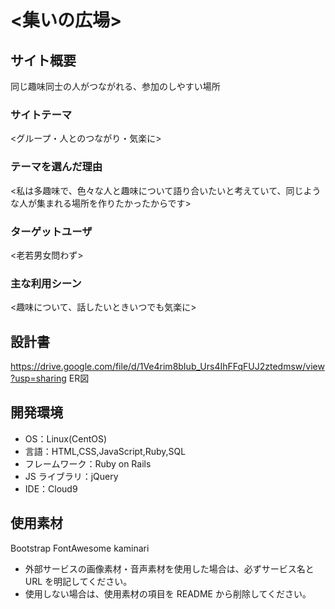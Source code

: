 # <集いの広場>

## サイト概要

同じ趣味同士の人がつながれる、参加のしやすい場所

### サイトテーマ

<グループ・人とのつながり・気楽に>

### テーマを選んだ理由

<私は多趣味で、色々な人と趣味について語り合いたいと考えていて、同じような人が集まれる場所を作りたかったからです>

### ターゲットユーザ

<老若男女問わず>

### 主な利用シーン

<趣味について、話したいときいつでも気楽に>

## 設計書

<https://drive.google.com/file/d/1Ve4rim8bIub_Urs4IhFFqFUJ2ztedmsw/view?usp=sharing> ER図

## 開発環境

- OS：Linux(CentOS)
- 言語：HTML,CSS,JavaScript,Ruby,SQL
- フレームワーク：Ruby on Rails
- JS ライブラリ：jQuery
- IDE：Cloud9

## 使用素材

Bootstrap
FontAwesome
kaminari
- 外部サービスの画像素材・音声素材を使用した場合は、必ずサービス名と URL を明記してください。
- 使用しない場合は、使用素材の項目を README から削除してください。
